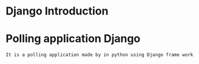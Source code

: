 # Django Introduction

# Polling application Django

```
It is a polling application made by in python using Django frame work
```
